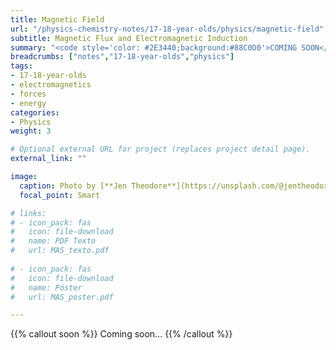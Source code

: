 ```yaml
---
title: Magnetic Field
url: "/physics-chemistry-notes/17-18-year-olds/physics/magnetic-field"
subtitle: Magnetic Flux and Electromagnetic Induction
summary: "<code style='color: #2E3440;background:#88C0D0'>COMING SOON</code> <br> Magnetic Field. Magnetic Flux. Electromagnetic Induction."
breadcrumbs: ["notes","17-18-year-olds","physics"]
tags:
- 17-18-year-olds
- electromagnetics
- forces
- energy
categories:
- Physics
weight: 3

# Optional external URL for project (replaces project detail page).
external_link: ""

image:
  caption: Photo by [**Jen Theodore**](https://unsplash.com/@jentheodore) on [Unsplash](https://unsplash.com)
  focal_point: Smart

# links:
# - icon_pack: fas
#   icon: file-download
#   name: PDF Texto
#   url: MAS_texto.pdf
  
# - icon_pack: fas
#   icon: file-download
#   name: Póster
#   url: MAS_poster.pdf

---
```


{{% callout soon %}}
Coming soon...
{{% /callout %}}
